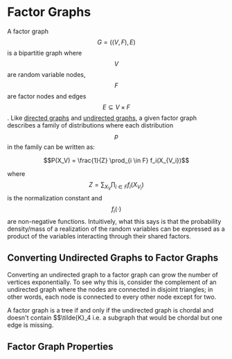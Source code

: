 # Factor Graphs

A factor graph $$G=((V, F), E)$$ is a bipartitie graph where $$V$$ are random variable nodes,
$$F$$ are factor nodes and edges $$E \subseteq V \times F$$. Like [directed graphs](directed_graphical_models.md)
and [undirected graphs](undirected_graphical_models.md), a given factor graph describes a family
of distributions where each distribution $$p$$ in the family can be written as:

$$P(X_V) = \frac{1}{Z} \prod_{i \in F} f_i(X_{V_i})$$

where $$Z = \sum_{X_V} \prod_{i \in F} f_i(X_{V_i})$$ is the normalization constant and 
$$f_i(\cdot)$$ are non-negative functions. Intuitively, what this says is that the probability
density/mass of a realization of the random variables can be expressed as a product of the
variables interacting through their shared factors.

## Converting Undirected Graphs to Factor Graphs

Converting an undirected graph to a factor graph can grow the number of vertices exponentially.
To see why this is, consider the complement of an undirected graph where the nodes are connected
in disjoint triangles; in other words, each node is connected to every other node except for two.


A factor graph is a tree if and only if the undirected graph is chordal and doesn't contain
$$\tilde{K}_4 i.e. a subgraph that would be chordal but one edge is missing.

## Factor Graph Properties
